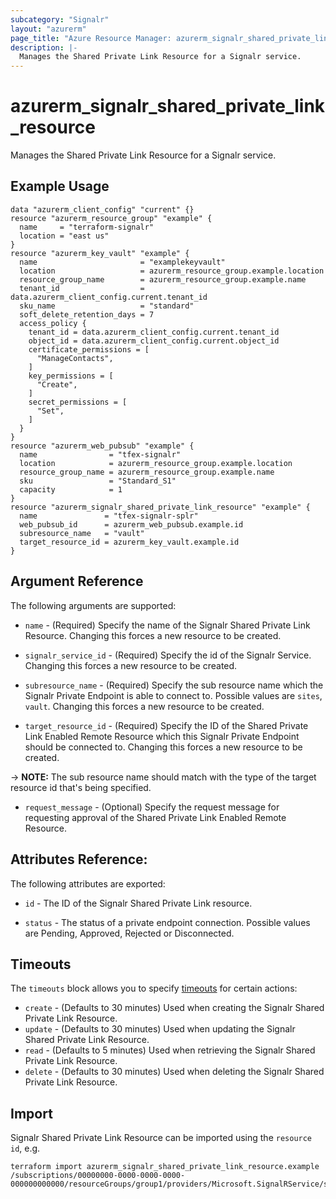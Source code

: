```yaml
---
subcategory: "Signalr"
layout: "azurerm"
page_title: "Azure Resource Manager: azurerm_signalr_shared_private_link_resource"
description: |-
  Manages the Shared Private Link Resource for a Signalr service.
---
```


# azurerm_signalr_shared_private_link_resource

Manages the Shared Private Link Resource for a Signalr service.

## Example Usage

```hcl
data "azurerm_client_config" "current" {}
resource "azurerm_resource_group" "example" {
  name     = "terraform-signalr"
  location = "east us"
}
resource "azurerm_key_vault" "example" {
  name                       = "examplekeyvault"
  location                   = azurerm_resource_group.example.location
  resource_group_name        = azurerm_resource_group.example.name
  tenant_id                  = data.azurerm_client_config.current.tenant_id
  sku_name                   = "standard"
  soft_delete_retention_days = 7
  access_policy {
    tenant_id = data.azurerm_client_config.current.tenant_id
    object_id = data.azurerm_client_config.current.object_id
    certificate_permissions = [
      "ManageContacts",
    ]
    key_permissions = [
      "Create",
    ]
    secret_permissions = [
      "Set",
    ]
  }
}
resource "azurerm_web_pubsub" "example" {
  name                = "tfex-signalr"
  location            = azurerm_resource_group.example.location
  resource_group_name = azurerm_resource_group.example.name
  sku                 = "Standard_S1"
  capacity            = 1
}
resource "azurerm_signalr_shared_private_link_resource" "example" {
  name               = "tfex-signalr-splr"
  web_pubsub_id      = azurerm_web_pubsub.example.id
  subresource_name   = "vault"
  target_resource_id = azurerm_key_vault.example.id
}
```

## Argument Reference

The following arguments are supported:

* `name` - (Required) Specify the name of the Signalr Shared Private Link Resource. Changing this forces a new resource to be created.

* `signalr_service_id` - (Required) Specify the id of the Signalr Service. Changing this forces a new resource to be created.

* `subresource_name` - (Required) Specify the sub resource name which the Signalr Private Endpoint is able to connect to. Possible values are `sites`, `vault`. Changing this forces a new resource to be created.

* `target_resource_id` - (Required) Specify the ID of the Shared Private Link Enabled Remote Resource which this Signalr Private Endpoint should be connected to. Changing this forces a new resource to be created.

-> **NOTE:** The sub resource name should match with the type of the target resource id that's being specified.

* `request_message` - (Optional) Specify the request message for requesting approval of the Shared Private Link Enabled Remote Resource.

## Attributes Reference:

The following attributes are exported:

* `id` - The ID of the Signalr Shared Private Link resource.

* `status` - The status of a private endpoint connection. Possible values are Pending, Approved, Rejected or Disconnected.

## Timeouts

The `timeouts` block allows you to specify [timeouts](https://www.terraform.io/docs/configuration/resources.html#timeouts) for certain actions:

* `create` - (Defaults to 30 minutes) Used when creating the Signalr Shared Private Link Resource.
* `update` - (Defaults to 30 minutes) Used when updating the Signalr Shared Private Link Resource.
* `read` - (Defaults to 5 minutes) Used when retrieving the Signalr Shared Private Link Resource.
* `delete` - (Defaults to 30 minutes) Used when deleting the Signalr Shared Private Link Resource.

## Import

Signalr Shared Private Link Resource can be imported using the `resource id`, e.g.

```shell
terraform import azurerm_signalr_shared_private_link_resource.example /subscriptions/00000000-0000-0000-0000-000000000000/resourceGroups/group1/providers/Microsoft.SignalRService/signalR/signalr1/sharedPrivateLinkResources/resource1
```